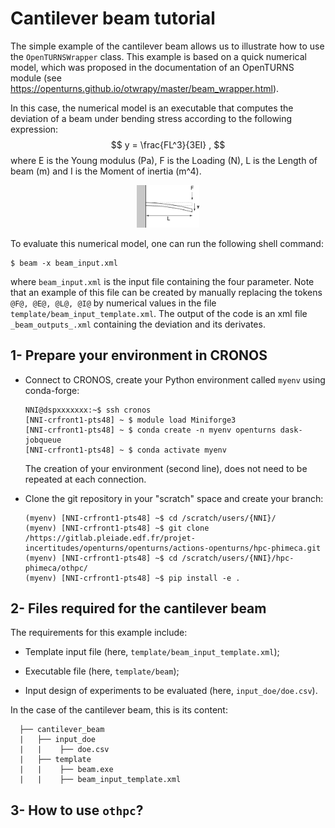# Cantilever beam tutorial

The simple example of the cantilever beam allows us to illustrate how to use the `OpenTURNSWrapper` class. This example is based on a quick numerical model, which was proposed in the documentation of an OpenTURNS module (see https://openturns.github.io/otwrapy/master/beam_wrapper.html).

In this case, the numerical model is an executable that computes the deviation of a beam under bending stress according to the following expression:  
$$
y = \frac{FL^3}{3EI} ,
$$
where E is the Young modulus (Pa),
F is the Loading (N),
L is the Length of beam (m)
and I is the Moment of inertia (m^4).

<p align="center">
  <img src=beam.png width="20%" />
</p>


To evaluate this numerical model, one can run the following shell command: 
```
$ beam -x beam_input.xml
```
where `beam_input.xml` is the input file containing the four parameter. Note that an example of this file can be created by manually replacing the tokens `@F@, @E@, @L@, @I@` by numerical values in the file `template/beam_input_template.xml`. The output of the code is an xml file `_beam_outputs_.xml` containing the deviation and its derivates.

## 1- Prepare your environment in CRONOS

- Connect to CRONOS, create your Python environment called `myenv` using conda-forge:
  ```
  NNI@dspxxxxxxx:~$ ssh cronos
  [NNI-crfront1-pts48] ~ $ module load Miniforge3
  [NNI-crfront1-pts48] ~ $ conda create -n myenv openturns dask-jobqueue 
  [NNI-crfront1-pts48] ~ $ conda activate myenv
  ```
  The creation of your environment (second line), does not need to be repeated at each connection.

- Clone the git repository in your "scratch" space and create your branch:
  ```
  (myenv) [NNI-crfront1-pts48] ~$ cd /scratch/users/{NNI}/
  (myenv) [NNI-crfront1-pts48] ~$ git clone /https://gitlab.pleiade.edf.fr/projet-incertitudes/openturns/openturns/actions-openturns/hpc-phimeca.git
  (myenv) [NNI-crfront1-pts48] ~$ cd /scratch/users/{NNI}/hpc-phimeca/othpc/
  (myenv) [NNI-crfront1-pts48] ~$ pip install -e .
  ```
  
## 2- Files required for the cantilever beam  

The requirements for this example include:

- Template input file (here, `template/beam_input_template.xml`);

- Executable file (here, `template/beam`);

- Input design of experiments to be evaluated (here, `input_doe/doe.csv`).

In the case of the cantilever beam, this is its content:
  ```
    ├── cantilever_beam
    |   ├── input_doe
    |   |    ├── doe.csv 
    |   ├── template
    |   |    ├── beam.exe
    |   |    ├── beam_input_template.xml
  ```

 ## 3- How to use `othpc`?

